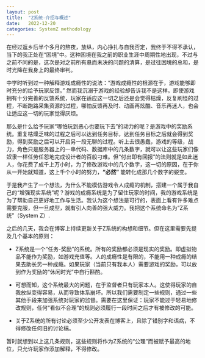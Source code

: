 ```yaml
---
layout: post
title:  "Z系统-介绍与概述"
date:   2022-12-20
categories: SystemZ methodology
---
```


在经过返乡后半个多月的熬夜，放纵，内心挣扎与自我否定，我终于不得不承认，当下的我正处在“困境”中。这种困境在我之前的职业生涯中周期性地出现，不过与之前不同的是，这次是对之前所有悬而未决的问题的清算，是过往困境的总和，是时光降在我身上的最终审判。

中学时听到过一种解释游戏成瘾性的说法：“游戏成瘾性的根源在于，游戏能够即时充分的给予玩家反馈。” 然而我沉溺于游戏的经验却告诉我不是这样。即使游戏拥有十分完善的反馈系统，玩家在适应这一切之后还是会觉得枯燥，反复刷怪的过程，不断跑路采集资源的过程，哪怕反馈再及时、动画再炫酷、音乐再迷人，也会让适应这一切的玩家觉得厌烦。

那么是什么给予玩家“哪怕玩到恶心也要玩下去”的动力的呢？是游戏中的奖励系统。重复枯燥乏味的过程之后可以达到任务目标，达到任务目标之后就会得到奖励，得到奖励之后可以开启另一段无聊的过程。听上去很愚蠢，游戏的等级，战力，角色只是服务器上的一串代码、数据库中的几条数字，就可以让这些玩家们像奴隶一样任劳任怨地完成设计者的百般刁难。但“付出即有回报”的法则就是如此迷人，你花费了成千上万小时，为了修改游戏中的几个数字，这一切的原因，在于你从一开始就知道，这上千个小时的努力，**“必然”** 能转化成那几个数字的蜕变。

于是我产生了一个想法，为什么不能模仿游戏令人成瘾的机制，搭建一个属于我自己的“增强现实系统”呢？游戏的成瘾系统是为了留住玩家的时间，我的游戏系统是为了帮助自己更好地工作与生活。我认为这个想法是可行的，表面上看有许多难点需要克服，但一旦成型，就有引人向善的强大威力。我把这个系统命名为“Z系统”（System Z）.

之后的几天，我会在博客上持续更新关于Z系统的构想和细节。但在这里需要先提及几个基本的原则：

- Z系统是一个“任务-奖励”的系统。所有的奖励都必须是现实的奖励。即虚拟物品不能作为奖励，如游戏充值等。人的成瘾性是有限的，不能用一种成瘾的结果去助长另一种成瘾。如果玩家（当前只有我本人）需要游戏的奖励，可以放到作为奖励的“休闲时光”中自行斟酌。

- 可想而知，这个系统最大的问题，在于监督者只有玩家本人。这使得玩家的自我放纵变得容易，从而导致体系崩坏。所以我们需要制定一些规则，通过一些其他手段来加强系统对玩家的监督。需要在这里保证：玩家不能过于轻易地修改规则，任何“看似不合理”的规则必须履行一段时间之后才有被修改的可能。

- 关于Z系统的所有讨论必须至少公开发表在博客上，且除了错别字和语病，不得修改任何旧的讨论稿。

暂时就想到以上这几条规则，这些规则将作为Z系统的“公理”而被赋予最高的地位，只允许玩家作添加解释，不得修改。